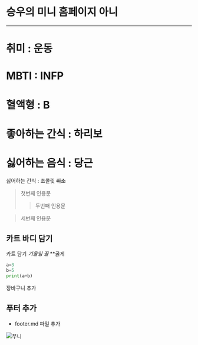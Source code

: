 # 승우의 미니 홈페이지 아니
---
# 취미 : 운동 
# MBTI : INFP 
# 혈액형 : B 
# 좋아하는 간식 : 하리보 
# 싫어하는 음식 : 당근
싫어하는 간식 : 초콜릿
~~취소~~
> 첫번째 인용문
>>두번째 인용문

>세번째 인용문
## 카트 바디 담기
카트 담기
*기울임 꼴*
**굵게
```python
a=3
b=5
print(a+b)
```

장바구니 추가 

## 푸터 추가
- footer.md 파일 추가

![쭈니](https://github.com/user-attachments/assets/9d43518a-f118-40c8-848e-cd8417808d9b)

